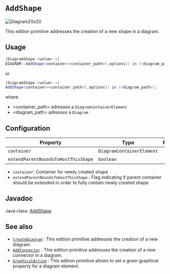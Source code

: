 # `AddShape`

![Diagram20x20](https://support.openflexo.org/images/components/ta/diagram_ta/Diagram20x20.png)

This edition primitive addresses the creation of a new shape in a diagram.

## Usage

```java
[DiagramShape <value> =] 
DIAGRAM::AddShape(container=<container_path>[,options]) in (<diagram_path>);
```
or 

```java
[DiagramShape <value> =] 
AddShape(container=<container_path>[,options]) in (<diagram_path>);
```

where 

- \<container_path\> adresses a `DiagramContainerElement`
- \<diagram_path\> adresses a `Diagram`

## Configuration

| Property        | Type                    | Required  |
| --------------- |-------------------------| :--------:|
| `container`      | `DiagramContainerElement` | yes       | 
| `extendParentBoundsToHostThisShape`      | `boolean` | no  |

- `container`: Container for newly created shape
- `extendParentBoundsToHostThisShape` : Flag indicating if parent container should be extended in order to fully contain newly created shape

## Javadoc

Java class: [AddShape](./flexodiagram/apidocs/org/openflexo/technologyadapter/diagram/model/action/AddShape.html)

## See also

- [`CreateDiagram`](CreateDiagram.html) : This edition primitive addresses the creation of a new diagram.
- [`AddConnector`](AddConnector.html)  : This edition primitive addresses the creation of a new connector in a diagram.
- [`GraphicalAction`](GraphicalAction.html)  : This edition primitive allows to set a given graphical property for a diagram element.

